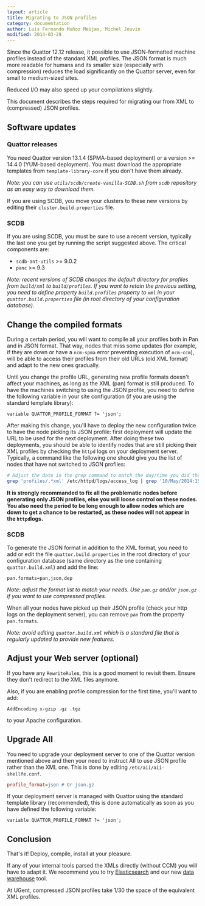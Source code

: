 ```yaml
---
layout: article
title: Migrating to JSON profiles
category: documentation
author: Luis Fernando Muñoz Meijas, Michel Jouvin
modified: 2014-03-29
---
```


Since the Quattor 12.12 release, it possible to use JSON-formatted
machine profiles instead of the standard XML profiles.  The JSON
format is much more readable for humans and its smaller size
(especially with compression) reduces the load significantly on the
Quattor server, even for small to medium-sized sites.

Reduced I/O may also speed up your compilations slightly.

This document describes the steps required for
migrating our from XML to (compressed) JSON
profiles.

## Software updates

### Quattor releases

You need Quattor version 13.1.4 (SPMA-based deployment) or a version >= 14.4.0 (YUM-based deployment). You must download the appropriate
templates from `template-library-core` if you don't have them already.

*Note: you can use `utils/scdb/create-vanilla-SCDB.sh` from `scdb` repository as an easy way to download them.*

If you are using SCDB, you move your clusters to these new versions by editing their `cluster.build.properties` file.


### SCDB

If you are using SCDB, you must be sure to use a recent version, typically the last one you get by running the script suggested above. The critical
components are:

* `scdb-ant-utils` >= 9.0.2
* `panc` >= 9.3

*Note: recent versions of SCDB changes the default directory for profiles from `build/xml` to `build/profiles`. If you want to retain the previous
setting, you need to define property `build.profiles` property to `xml` in your `quattor.build.properties` file (in root directory of your
configuration database).*

## Change the compiled formats

During a certain period, you will want to compile all your profiles
both in Pan and in JSON format.  That way, nodes that miss some
updates (for example, if they are down or have a `ncm-spma` error preventing execution
of `ncm-ccm`), will be able to access their
profiles from their old URLs (old XML format) and adapt to the new ones gradually.

Until you change
the profile URL, generating new profile formats doesn't affect your machines,
as long as the XML (pan) format is still produced. To have the machines switching to using the JSON profile, you
need to define the following variable in your site configuration (if you are using the standard template library):

```
variable QUATTOR_PROFILE_FORMAT ?= 'json';
```

After making this change, you'll have to deploy the new configuration twice to have the node picking its JSON profile: first deployment
will update the URL to be used for the next deployment. After doing these two deployments, you should be able to identify nodes that
are still picking their XML profiles by checking the `httpd` logs on your deployment server. Typically, a command like the following
one should give you the list of nodes that have not switched to JSON profiles:

```bash
# Adjust the date in the grep command to match the day/time you did the change
grep 'profiles/.*xml' /etc/httpd/logs/access_log | grep '10/May/2014:15' | awk '{print $7}' | sort -u
```

**It is strongly recommanded to fix all the problematic nodes before generating only JSON profiles, else you will loose control on these nodes.
You also need the period to be long enough to allow nodes which are down to get a chance to be restarted, as these nodes will not appear in the `httpd`logs.**

### SCDB

To generate the JSON format in addition to the XML format, you need to add or edit the
file `quattor.build.properties` in the root directory of your configuration database (same directory
as the one containing `quattor.build.xml`) and add the line:

```
pan.formats=pan,json,dep
```

*Note: adjust the format list to match your needs. Use `pan.gz` and/or `json.gz` if you want to use compressed profiles.*

When all your nodes have picked up their JSON profile (check your http logs on the deployment server), you can
remove `pan` from the property `pan.formats`.

*Note: avoid editing `quattor.build.xml` which is a standard file that is regularly updated to provide new features.*

## Adjust your Web server (optional)

If you have any `RewriteRule`s, this is a good moment to revisit
them.  Ensure they don't redirect to the XML files anymore.

Also, if you are enabling profile compression for the first time,
you'll want to add:

```
AddEncoding x-gzip .gz .tgz
```

to your Apache configuration.

## Upgrade AII

You need to upgrade your deployment server to one of the Quattor version mentioned above and then your need to
instruct AII to use JSON profile rather than the XML one. This is done by editing `/etc/aii/aii-shellfe.conf`.

```ini
profile_format=json # Or json.gz
```

If your deployment server is managed with Quattor using the standard template library (recommended), this is done automatically as soon as you
have defined the following variable:

```
variable QUATTOR_PROFILE_FORMAT ?= 'json';
```

## Conclusion

That's it!  Deploy, compile, install at your pleasure.

If any of your
internal tools parsed the XMLs directly (without CCM) you will have to
adapt it.  We recommend you to try
[Elasticsearch](https://www.elastic.co/) and our new
[data warehouse](https://github.com/quattor/data-warehouse) tool.

At UGent, compressed JSON profiles take 1/30 the space of the
equivalent XML profiles.
